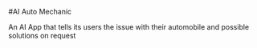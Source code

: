 #AI Auto Mechanic

An AI App that tells its users the issue with their automobile and possible solutions on request